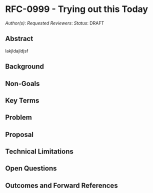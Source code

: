# RFC-0999 - Trying out this Today

*Author(s)*:
*Requested Reviewers*:
*Status*: DRAFT

## Abstract
lakjldajldjsf

## Background

## Non-Goals

## Key Terms

## Problem

## Proposal

## Technical Limitations

## Open Questions

## Outcomes and Forward References